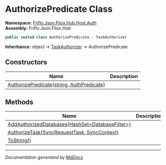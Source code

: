 ﻿<!--  
  <auto-generated>   
    The contents of this file were generated by a tool.  
    Changes to this file may be list if the file is regenerated  
  </auto-generated>   
-->

# AuthorizePredicate Class

**Namespace:** [Friflo.Json.Fliox.Hub.Host.Auth](../index.md)  
**Assembly:** Friflo.Json.Fliox.Hub

```csharp
public sealed class AuthorizePredicate : TaskAuthorizer
```

**Inheritance:** object → [TaskAuthorizer](../TaskAuthorizer/index.md) → AuthorizePredicate

## Constructors

| Name                                                               | Description |
| ------------------------------------------------------------------ | ----------- |
| [AuthorizePredicate(string, AuthPredicate)](constructors/index.md) |             |

## Methods

| Name                                                                                   | Description |
| -------------------------------------------------------------------------------------- | ----------- |
| [AddAuthorizedDatabases(HashSet\<DatabaseFilter\>)](methods/AddAuthorizedDatabases.md) |             |
| [AuthorizeTask(SyncRequestTask, SyncContext)](methods/AuthorizeTask.md)                |             |
| [ToString()](methods/ToString.md)                                                      |             |

___

*Documentation generated by [MdDocs](https://github.com/ap0llo/mddocs)*

